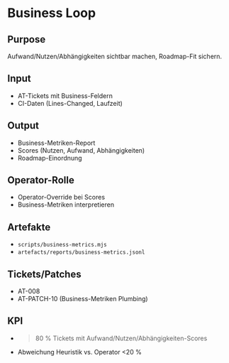# Business Loop

## Purpose
Aufwand/Nutzen/Abhängigkeiten sichtbar machen, Roadmap-Fit sichern.  

## Input
- AT-Tickets mit Business-Feldern  
- CI-Daten (Lines-Changed, Laufzeit)  

## Output
- Business-Metriken-Report  
- Scores (Nutzen, Aufwand, Abhängigkeiten)  
- Roadmap-Einordnung  

## Operator-Rolle
- Operator-Override bei Scores  
- Business-Metriken interpretieren  

## Artefakte
- `scripts/business-metrics.mjs`  
- `artefacts/reports/business-metrics.jsonl`  

## Tickets/Patches
- AT-008  
- AT-PATCH-10 (Business-Metriken Plumbing)  

## KPI
- >80 % Tickets mit Aufwand/Nutzen/Abhängigkeiten-Scores  
- Abweichung Heuristik vs. Operator <20 %  
